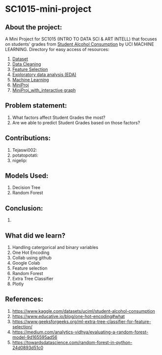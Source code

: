 # SC1015-mini-project

## About the project:

A Mini Project for SC1015 (INTRO TO DATA SCI & ART INTELL) that focuses on students' grades from [Student Alcohol Consumption](https://www.kaggle.com/datasets/uciml/student-alcohol-consumption) by UCI MACHINE LEARNING. Directory for easy access of resources:
1. [Dataset](https://github.com/potatopotati/SC1015-mini-project/tree/main/archive)
2. [Data Cleaning](https://github.com/potatopotati/SC1015-mini-project/blob/main/Data%20Cleaning.ipynb)
3. [Feature Selection](https://github.com/potatopotati/SC1015-mini-project/blob/main/Feature%20Selection.ipynb)
4. [Exploratory data analysis (EDA)](https://github.com/potatopotati/SC1015-mini-project/blob/main/EDA.ipynb)
5. [Machine Learning](https://github.com/potatopotati/SC1015-mini-project/blob/main/Machine%20Learning.ipynb) 
6. [MiniProj](https://github.com/potatopotati/SC1015-mini-project/blob/main/mini_proj.ipynb)
7. [MiniProj_with_interactive graph](https://github.com/potatopotati/SC1015-mini-project/blob/main/mini_proj_with%20interactive%20graph.ipynb)

## Problem statement:

1. What factors affect Student Grades the most?
2. Are we able to predict Student Grades based on those factors?

## Contributions:
1. Tejaswi002: 
2. potatopotati: 
3. nigelip: 

## Models Used:
1. Decision Tree
2. Random Forest

## Conclusion:
1. 

## What did we learn?
1. Handling catergorical and binary variables 
2. One Hot Encoding
3. Collab using github
4. Google Colab
5. Feature selection
6. Random Forest
7. Extra Tree Classifier 
8. Plotly

## References:
1. <https://www.kaggle.com/datasets/uciml/student-alcohol-consumption>
2. <https://www.educative.io/blog/one-hot-encoding#what>
3. <https://www.geeksforgeeks.org/ml-extra-tree-classifier-for-feature-selection/>
4. https://medium.com/analytics-vidhya/evaluating-a-random-forest-model-9d165595ad56
5. https://towardsdatascience.com/random-forest-in-python-24d0893d51c0

